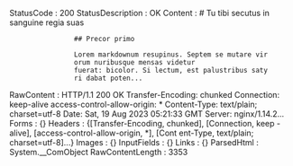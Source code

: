 

StatusCode        : 200
StatusDescription : OK
Content           : # Tu tibi secutus in sanguine regia suas
                    
                    ## Precor primo
                    
                    Lorem markdownum resupinus. Septem se mutare vir
                    orum nuribusque mensas videtur
                    fuerat: bicolor. Si lectum, est palustribus saty
                    ri dabat poten...
RawContent        : HTTP/1.1 200 OK
                    Transfer-Encoding: chunked
                    Connection: keep-alive
                    access-control-allow-origin: *
                    Content-Type: text/plain; charset=utf-8
                    Date: Sat, 19 Aug 2023 05:21:33 GMT
                    Server: nginx/1.14.2...
Forms             : {}
Headers           : {[Transfer-Encoding, chunked], [Connection, keep
                    -alive], [access-control-allow-origin, *], [Cont
                    ent-Type, text/plain; charset=utf-8]...}
Images            : {}
InputFields       : {}
Links             : {}
ParsedHtml        : System.__ComObject
RawContentLength  : 3353



